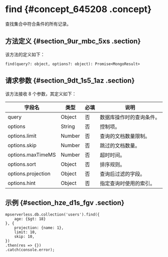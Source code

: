 # find {#concept_645208 .concept}

查找集合中符合条件的所有记录。

## 方法定义 {#section_9ur_mbc_5xs .section}

该方法的定义如下：

``` {#codeblock_3x9_6ef_9rs}
find(query?: object, options?: object): Promise<MongoResult>
```

## 请求参数 {#section_9dt_1s5_1az .section}

该方法接收 8 个参数，其定义如下：

|字段名|类型|必填|说明|
|---|--|--|--|
|query|Object|否|数据库操作时的查询条件。|
|options|String|否|控制项。|
|options.limit|Number|否|查询的文档数量限制。|
|options.skip|Number|否|跳过的文档数量。|
|options.maxTimeMS|Number|否|超时时间。|
|options.sort|Object|否|排序规则。|
|options.projection|Object|否|查询后过滤的字段。|
|options.hint|Object|否|指定查询时使用的索引。|

## 示例 {#section_hze_d1s_fgv .section}

``` {#codeblock_s36_gy0_8pd}
mpserverless.db.collection('users').find({
    age: {$gt: 18}
}, {
    projection: {name: 1},
    limit: 10,
    skip: 10,
})
.then(res => {})
.catch(console.error);
```

